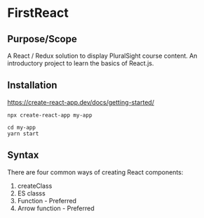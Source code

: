 # FirstReact

## Purpose/Scope

A React / Redux solution to display PluralSight course content. An introductory project to learn the basics of React.js.

## Installation

https://create-react-app.dev/docs/getting-started/

```console
npx create-react-app my-app
```

```console
cd my-app
yarn start
```

## Syntax

There are four common ways of creating React components:
1. createClass
2. ES classs
3. Function  - Preferred
4. Arrow function  - Preferred

